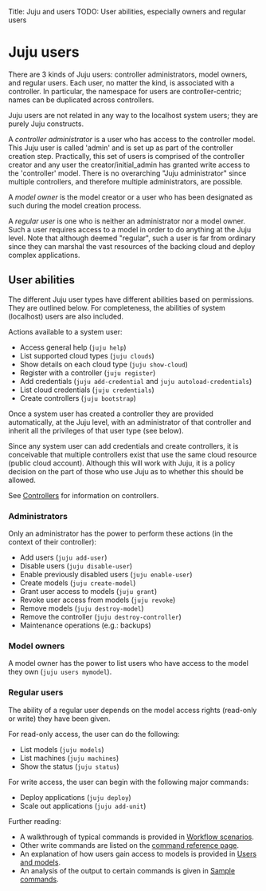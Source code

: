 Title: Juju and users
TODO: User abilities, especially owners and regular users


# Juju users

There are 3 kinds of Juju users: controller administrators, model owners, and
regular users. Each user, no matter the kind, is associated with a controller.
In particular, the namespace for users are controller-centric; names can be
duplicated across controllers.

Juju users are not related in any way to the localhost system users; they are
purely Juju constructs.

A *controller administrator* is a user who has access to the controller model.
This Juju user is called 'admin' and is set up as part of the
controller creation step. Practically, this set of users is comprised of the
controller creator and any user the creator/initial_admin has granted write
access to the 'controller' model. There is no overarching
"Juju administrator" since multiple controllers, and therefore multiple
administrators, are possible.

A *model owner* is the model creator or a user who has been designated as such
during the model creation process.

A *regular user* is one who is neither an administrator nor a model owner. Such
a user requires access to a model in order to do anything at the Juju level.
Note that although deemed "regular", such a user is far from ordinary since they
can marshal the vast resources of the backing cloud and deploy complex
applications.


## User abilities

The different Juju user types have different abilities based on permissions.
They are outlined below. For completeness, the abilities of system (localhost)
users are also included.

Actions available to a system user:

- Access general help (`juju help`)
- List supported cloud types (`juju clouds`)
- Show details on each cloud type (`juju show-cloud`)
- Register with a controller (`juju register`)
- Add credentials (`juju add-credential` and `juju autoload-credentials`)
- List cloud credentials (`juju credentials`)
- Create controllers (`juju bootstrap`)

Once a system user has created a controller they are provided automatically, at
the Juju level, with an administrator of that controller and inherit all the
privileges of that user type (see below).

Since any system user can add credentials and create controllers, it is
conceivable that multiple controllers exist that use the same cloud resource
(public cloud account). Although this will work with Juju, it is a policy
decision on the part of those who use Juju as to whether this should be
allowed.

See [Controllers](./controllers.html) for information on controllers.

### Administrators
Only an administrator has the power to perform these actions (in
the context of their controller):

- Add users (`juju add-user`)
- Disable users (`juju disable-user`)
- Enable previously disabled users (`juju enable-user`)
- Create models (`juju create-model`)
- Grant user access to models (`juju grant`)
- Revoke user access from models (`juju revoke`)
- Remove models (`juju destroy-model`)
- Remove the controller (`juju destroy-controller`)
- Maintenance operations (e.g.: backups)

### Model owners
A model owner has the power to list users who have access to the model they own
(`juju users mymodel`).

### Regular users
The ability of a regular user depends on the model access rights (read-only or
write) they have been given.

For read-only access, the user can do the following:

- List models (`juju models`)
- List machines (`juju machines`)
- Show the status (`juju status`)

For write access, the user can begin with the following major commands:

- Deploy applications (`juju deploy`)
- Scale out applications (`juju add-unit`)

Further reading:

- A walkthrough of typical commands is provided in
  [Workflow scenarios](./users-workflows.html#basic_setup_and_single_user.html).
- Other write commands are listed on the
  [command reference page](./commands.html).
- An explanation of how users gain access to models is provided in
  [Users and models](./users-models.html).
- An analysis of the output to certain commands is given in
  [Sample commands](./users-sample-commands.html).
